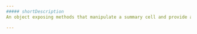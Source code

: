 ```yaml
---
##### shortDescription
An object exposing methods that manipulate a summary cell and provide access to its neighboring cells.

---
```

